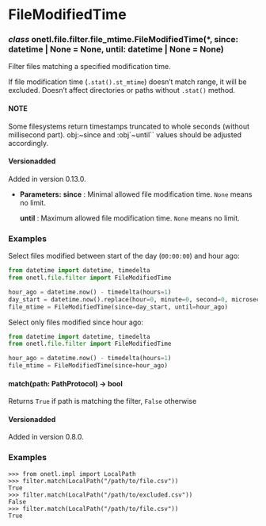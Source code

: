<a id="file-modificatiom-time"></a>

# FileModifiedTime

### *class* onetl.file.filter.file_mtime.FileModifiedTime(\*, since: datetime | None = None, until: datetime | None = None)

Filter files matching a specified modification time.

If file modification time (`.stat().st_mtime`) doesn’t match range, it will be excluded.
Doesn’t affect directories or paths without `.stat()` method.

#### NOTE
Some filesystems return timestamps truncated to whole seconds (without millisecond part).
obj:~since and :obj\`~until\`\` values should be adjusted accordingly.

#### Versionadded
Added in version 0.13.0.

* **Parameters:**
  **since**
  : Minimal allowed file modification time. `None` means no limit.

  **until**
  : Maximum allowed file modification time. `None` means no limit.

### Examples

Select files modified between start of the day (`00:00:00`) and hour ago:

```python
from datetime import datetime, timedelta
from onetl.file.filter import FileModifiedTime

hour_ago = datetime.now() - timedelta(hours=1)
day_start = datetime.now().replace(hour=0, minute=0, second=0, microsecond=0)
file_mtime = FileModifiedTime(since=day_start, until=hour_ago)
```

Select only files modified since hour ago:

```python
from datetime import datetime, timedelta
from onetl.file.filter import FileModifiedTime

hour_ago = datetime.now() - timedelta(hours=1)
file_mtime = FileModifiedTime(since=hour_ago)
```

<!-- !! processed by numpydoc !! -->

#### match(path: PathProtocol) → bool

Returns `True` if path is matching the filter, `False` otherwise

#### Versionadded
Added in version 0.8.0.

### Examples

```pycon
>>> from onetl.impl import LocalPath
>>> filter.match(LocalPath("/path/to/file.csv"))
True
>>> filter.match(LocalPath("/path/to/excluded.csv"))
False
>>> filter.match(LocalPath("/path/to/file.csv"))
True
```

<!-- !! processed by numpydoc !! -->
